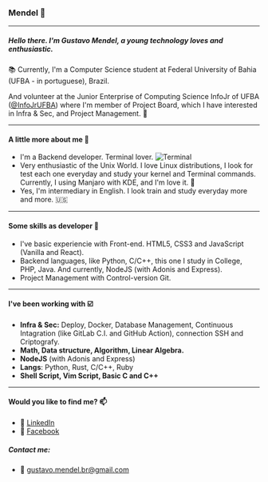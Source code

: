### Mendel :dizzy:
---

##### Hello there. I'm Gustavo Mendel, a young technology loves and enthusiastic. 

:books: Currently, I'm a Computer Science student at Federal University of Bahia (UFBA - in portuguese), Brazil. 

And volunteer at the Junior Enterprise of Computing Science InfoJr of UFBA ([@InfoJrUFBA](https://github.com/InfoJrUFBA)) where I'm member of Project Board, which I have interested in Infra & Sec, and Project Management. :green_heart:

---

#### A little more about me :running:

- I'm a Backend developer. Terminal lover. ![Terminal](https://github.com/MarcelSSouza/guscel.github.io/blob/master/assets/favicon.png)
- Very enthusiastic of the Unix World. I love Linux distributions, I look for test each one everyday and study your kernel and Terminal commands. Currently, I using Manjaro with KDE, and I'm love it. :penguin:
- Yes, I'm intermediary in English. I look train and study everyday more and more. :us:

---

#### Some skills as developer :triangular_flag_on_post:

- I've basic experiencie with Front-end. HTML5, CSS3 and JavaScript (Vanilla and React).
- Backend languages, like Python, C/C++, this one I study in College, PHP, Java. And currently, NodeJS (with Adonis and Express).
- Project Management with Control-version Git.

---

#### I've been working with :ballot_box_with_check:

- **Infra & Sec:** Deploy, Docker, Database Management, Continuous Intagration (like GitLab C.I. and GitHub Action), connection SSH and Criptografy.
- **Math, Data structure, Algorithm, Linear Algebra.**
- **NodeJS** (with Adonis and Express)
- **Langs**: Python, Rust, C/C++, Ruby
- **Shell Script, Vim Script, Basic C and C++**

---

#### Would you like to find me? 📫

- :link: [LinkedIn](https://www.linkedin.com/in/gustavo-mendel-6877691a3/)
- :link: [Facebook](https://www.facebook.com/mendeuba)
##### Contact me:
- :email: gustavo.mendel.br@gmail.com
